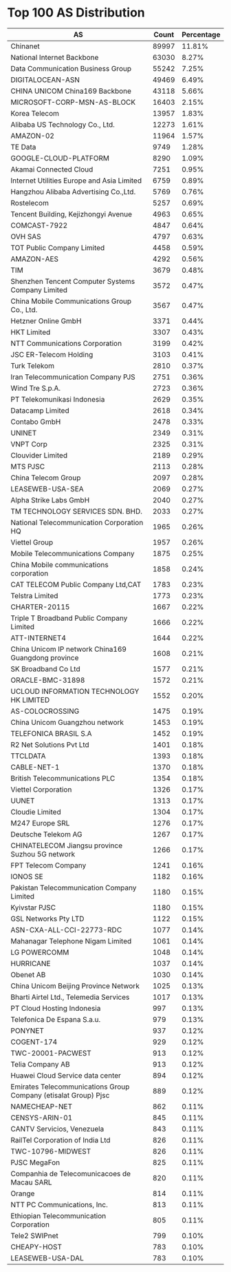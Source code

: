 # Top 100 AS Distribution
| AS | Count | Percentage |
|----|----|----|
| Chinanet | 89997 | 11.81% |
| National Internet Backbone | 63030 | 8.27% |
| Data Communication Business Group | 55242 | 7.25% |
| DIGITALOCEAN-ASN | 49469 | 6.49% |
| CHINA UNICOM China169 Backbone | 43118 | 5.66% |
| MICROSOFT-CORP-MSN-AS-BLOCK | 16403 | 2.15% |
| Korea Telecom | 13957 | 1.83% |
| Alibaba US Technology Co., Ltd. | 12273 | 1.61% |
| AMAZON-02 | 11964 | 1.57% |
| TE Data | 9749 | 1.28% |
| GOOGLE-CLOUD-PLATFORM | 8290 | 1.09% |
| Akamai Connected Cloud | 7251 | 0.95% |
| Internet Utilities Europe and Asia Limited | 6759 | 0.89% |
| Hangzhou Alibaba Advertising Co.,Ltd. | 5769 | 0.76% |
| Rostelecom | 5257 | 0.69% |
| Tencent Building, Kejizhongyi Avenue | 4963 | 0.65% |
| COMCAST-7922 | 4847 | 0.64% |
| OVH SAS | 4797 | 0.63% |
| TOT Public Company Limited | 4458 | 0.59% |
| AMAZON-AES | 4292 | 0.56% |
| TIM | 3679 | 0.48% |
| Shenzhen Tencent Computer Systems Company Limited | 3572 | 0.47% |
| China Mobile Communications Group Co., Ltd. | 3567 | 0.47% |
| Hetzner Online GmbH | 3371 | 0.44% |
| HKT Limited | 3307 | 0.43% |
| NTT Communications Corporation | 3199 | 0.42% |
| JSC ER-Telecom Holding | 3103 | 0.41% |
| Turk Telekom | 2810 | 0.37% |
| Iran Telecommunication Company PJS | 2751 | 0.36% |
| Wind Tre S.p.A. | 2723 | 0.36% |
| PT Telekomunikasi Indonesia | 2629 | 0.35% |
| Datacamp Limited | 2618 | 0.34% |
| Contabo GmbH | 2478 | 0.33% |
| UNINET | 2349 | 0.31% |
| VNPT Corp | 2325 | 0.31% |
| Clouvider Limited | 2189 | 0.29% |
| MTS PJSC | 2113 | 0.28% |
| China Telecom Group | 2097 | 0.28% |
| LEASEWEB-USA-SEA | 2069 | 0.27% |
| Alpha Strike Labs GmbH | 2040 | 0.27% |
| TM TECHNOLOGY SERVICES SDN. BHD. | 2033 | 0.27% |
| National Telecommunication Corporation HQ | 1965 | 0.26% |
| Viettel Group | 1957 | 0.26% |
| Mobile Telecommunications Company | 1875 | 0.25% |
| China Mobile communications corporation | 1858 | 0.24% |
| CAT TELECOM Public Company Ltd,CAT | 1783 | 0.23% |
| Telstra Limited | 1773 | 0.23% |
| CHARTER-20115 | 1667 | 0.22% |
| Triple T Broadband Public Company Limited | 1666 | 0.22% |
| ATT-INTERNET4 | 1644 | 0.22% |
| China Unicom IP network China169 Guangdong province | 1608 | 0.21% |
| SK Broadband Co Ltd | 1577 | 0.21% |
| ORACLE-BMC-31898 | 1572 | 0.21% |
| UCLOUD INFORMATION TECHNOLOGY HK LIMITED | 1552 | 0.20% |
| AS-COLOCROSSING | 1475 | 0.19% |
| China Unicom Guangzhou network | 1453 | 0.19% |
| TELEFONICA BRASIL S.A | 1452 | 0.19% |
| R2 Net Solutions Pvt Ltd | 1401 | 0.18% |
| TTCLDATA | 1393 | 0.18% |
| CABLE-NET-1 | 1370 | 0.18% |
| British Telecommunications PLC | 1354 | 0.18% |
| Viettel Corporation | 1326 | 0.17% |
| UUNET | 1313 | 0.17% |
| Cloudie Limited | 1304 | 0.17% |
| M247 Europe SRL | 1276 | 0.17% |
| Deutsche Telekom AG | 1267 | 0.17% |
| CHINATELECOM Jiangsu province Suzhou 5G network | 1266 | 0.17% |
| FPT Telecom Company | 1241 | 0.16% |
| IONOS SE | 1182 | 0.16% |
| Pakistan Telecommunication Company Limited | 1180 | 0.15% |
| Kyivstar PJSC | 1180 | 0.15% |
| GSL Networks Pty LTD | 1122 | 0.15% |
| ASN-CXA-ALL-CCI-22773-RDC | 1077 | 0.14% |
| Mahanagar Telephone Nigam Limited | 1061 | 0.14% |
| LG POWERCOMM | 1048 | 0.14% |
| HURRICANE | 1037 | 0.14% |
| Obenet AB | 1030 | 0.14% |
| China Unicom Beijing Province Network | 1025 | 0.13% |
| Bharti Airtel Ltd., Telemedia Services | 1017 | 0.13% |
| PT Cloud Hosting Indonesia | 997 | 0.13% |
| Telefonica De Espana S.a.u. | 979 | 0.13% |
| PONYNET | 937 | 0.12% |
| COGENT-174 | 929 | 0.12% |
| TWC-20001-PACWEST | 913 | 0.12% |
| Telia Company AB | 913 | 0.12% |
| Huawei Cloud Service data center | 894 | 0.12% |
| Emirates Telecommunications Group Company (etisalat Group) Pjsc | 889 | 0.12% |
| NAMECHEAP-NET | 862 | 0.11% |
| CENSYS-ARIN-01 | 845 | 0.11% |
| CANTV Servicios, Venezuela | 843 | 0.11% |
| RailTel Corporation of India Ltd | 826 | 0.11% |
| TWC-10796-MIDWEST | 826 | 0.11% |
| PJSC MegaFon | 825 | 0.11% |
| Companhia de Telecomunicacoes de Macau SARL | 820 | 0.11% |
| Orange | 814 | 0.11% |
| NTT PC Communications, Inc. | 813 | 0.11% |
| Ethiopian Telecommunication Corporation | 805 | 0.11% |
| Tele2 SWIPnet | 799 | 0.10% |
| CHEAPY-HOST | 783 | 0.10% |
| LEASEWEB-USA-DAL | 783 | 0.10% |
